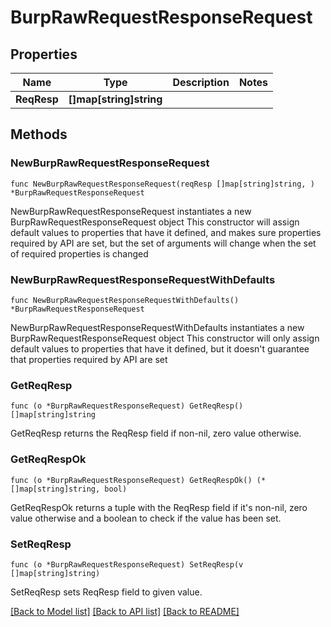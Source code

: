 # BurpRawRequestResponseRequest

## Properties

Name | Type | Description | Notes
------------ | ------------- | ------------- | -------------
**ReqResp** | **[]map[string]string** |  | 

## Methods

### NewBurpRawRequestResponseRequest

`func NewBurpRawRequestResponseRequest(reqResp []map[string]string, ) *BurpRawRequestResponseRequest`

NewBurpRawRequestResponseRequest instantiates a new BurpRawRequestResponseRequest object
This constructor will assign default values to properties that have it defined,
and makes sure properties required by API are set, but the set of arguments
will change when the set of required properties is changed

### NewBurpRawRequestResponseRequestWithDefaults

`func NewBurpRawRequestResponseRequestWithDefaults() *BurpRawRequestResponseRequest`

NewBurpRawRequestResponseRequestWithDefaults instantiates a new BurpRawRequestResponseRequest object
This constructor will only assign default values to properties that have it defined,
but it doesn't guarantee that properties required by API are set

### GetReqResp

`func (o *BurpRawRequestResponseRequest) GetReqResp() []map[string]string`

GetReqResp returns the ReqResp field if non-nil, zero value otherwise.

### GetReqRespOk

`func (o *BurpRawRequestResponseRequest) GetReqRespOk() (*[]map[string]string, bool)`

GetReqRespOk returns a tuple with the ReqResp field if it's non-nil, zero value otherwise
and a boolean to check if the value has been set.

### SetReqResp

`func (o *BurpRawRequestResponseRequest) SetReqResp(v []map[string]string)`

SetReqResp sets ReqResp field to given value.



[[Back to Model list]](../README.md#documentation-for-models) [[Back to API list]](../README.md#documentation-for-api-endpoints) [[Back to README]](../README.md)


